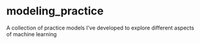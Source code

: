 # modeling_practice
A collection of practice models I've developed to explore different aspects of machine learning
